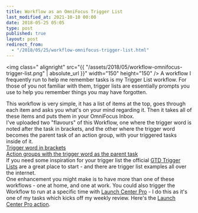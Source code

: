 ```yaml
---
title: Workflow as an OmniFocus Trigger List
last_modified_at: 2021-10-10 00:00
date: 2018-05-25 05:05
type: post
published: true
layout: post
redirect_from:
  - "/2018/05/25/workflow-omnifocus-trigger-list.html"
---
```

<img class=" alignright" src="{{ "/assets/2018/05/workflow-omnifocus-trigger-list.png" | absolute_url }}" width="150" height="150" /> A workflow I frequently run to help me remember tasks is my Trigger List workflow. For those of you not familiar with them, trigger lists are essentially prompts you use to help you remember things you may have forgotten.  

<!--more-->

This workflow is very simple, it has a list of items at the top, goes through each item and asks you what's on your mind regarding it. Then it takes all of these items and puts them in your OmniFocus Inbox.  
I've uploaded two "flavours" of this Workflow, one where the trigger word is noted after the task in brackets, and the other where the trigger word becomes the parent task of an action group, with your triggered tasks inside of it.  
<a href="https://workflow.is/workflows/240e9f7af97b428d8e7c3981b1c00558">Trigger word in brackets</a>  
<a href="https://workflow.is/workflows/93c12b7a53a34f758ea84e729065a4c7">Action groups with the trigger word as the parent task</a>  
If you need some inspiration for your trigger list the official <a href="https://gettingthingsdone.com/free-articles/mind_sweep_trigger_list/">GTD Trigger Lists</a> are a great place to start - and there are trigger list examples all over the internet.  
One enhancement you might make is to have more than one of these workflows - one at home, and one at work. You could also trigger the Workflow to run at a specific time with <a href="https://itunes.apple.com/us/app/id532016360?at=1010lumu">Launch Center Pro</a> - I do this as it's one of my tasks which kicks off my weekly review. Here's the <a href="https://launchcenterpro.com/y9k96x">Launch Center Pro action</a>.  
